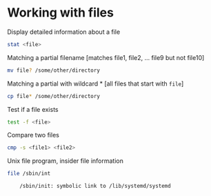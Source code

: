 # Working with files

Display detailed information about a file

```sh
stat <file>
```

Matching a partial filename [matches file1, file2, ... file9 but not file10]

```sh
mv file? /some/other/directory
```

Matching a partial with wildcard * [all files that start with `file`]

```sh
cp file* /some/other/directory
```

Test if a file exists

```sh
test -f <file>
```

Compare two files

```sh
cmp -s <file1> <file2>
```

Unix file program, insider file information

```sh
file /sbin/int

    /sbin/init: symbolic link to /lib/systemd/systemd
```